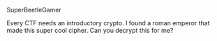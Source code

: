 SuperBeetleGamer

Every CTF needs an introductory crypto. I found a roman emperor that made this super cool cipher. Can you decrypt this for me?
